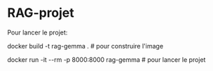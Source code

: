 # RAG-projet
Pour lancer le projet:

docker build -t rag-gemma . # pour construire l'image

docker run -it --rm -p 8000:8000 rag-gemma # pour lancer le projet

